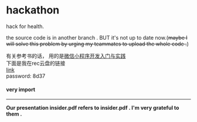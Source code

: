 # hackathon

hack for health.

the source code is in another branch . BUT it's not up to date now.(~~maybe I will solve this problem by urging my teammates to upload the whole code .~~)

有关参考书的话， 用的是[微信小程序开发入门与实践](https://book.douban.com/subject/27661869/)  
下面是我在rec云盘的链接  
[link](http://rec.ustc.edu.cn/share/db4f50f0-0caa-11e9-87b0-3f7003ce1078)  
password: 8d37


#### very import 
---
**Our presentation insider.pdf  refers to insider.pdf .  I'm very grateful to them .**
